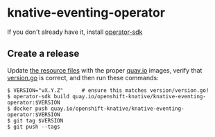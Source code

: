 # knative-eventing-operator

If you don't already have it, install
[operator-sdk](https://github.com/operator-framework/operator-sdk/)

## Create a release

Update [the resource files](deploy/resources/) with the proper
[quay.io](https://quay.io/organization/openshift-knative) images,
verify that [version.go](version/version.go) is correct, and then run
these commands:

    $ VERSION="vX.Y.Z"      # ensure this matches version/version.go!
    $ operator-sdk build quay.io/openshift-knative/knative-eventing-operator:$VERSION
    $ docker push quay.io/openshift-knative/knative-eventing-operator:$VERSION
    $ git tag $VERSION
    $ git push --tags
